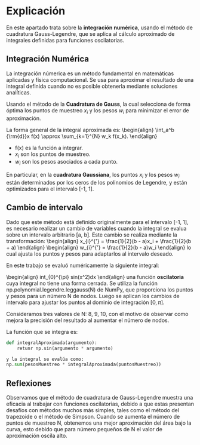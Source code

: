 # Explicación

En este apartado trata sobre la **integración numérica**, usando el método de cuadratura Gauss-Legendre, que se aplica al cálculo aproximado de integrales definidas para funciones oscilatorias.

## Integración Numérica

La integración númerica es un método fundamental en matemáticas aplicadas y física computacional. Se usa para aproximar el resultado de una integral definida cuando no es posible obtenerla mediante soluciones analíticas.

Usando el método de la **Cuadratura de Gauss**, la cual selecciona de forma óptima los puntos de muestreo $x_i$ y los pesos $w_i$ para minimizar el error de aproximación.

La forma general de la integral aproximada es:
\begin{align}
\int_a^b {\rm{d}}x f(x) \approx \sum_{k=1}^{N} w_k f(x_k).
\end{align}

* f(x) es la función a integrar.
* $x_i$ son los puntos de muestreo.
* $w_i$ son los pesos asociados a cada punto.

En particular, en la **cuadratura Gaussiana**, los puntos $x_i$ y los pesos $w_i$ están determinados por los ceros de los polinomios de Legendre, y están optimizados para el intervalo [-1, 1].

## Cambio de intervalo
Dado que este método está definido originalmente para el intervalo [-1, 1], es necesario realizar un cambio de variables cuando la integral se evalua sobre un intervalo arbitrario [a, b]. Este cambio se realiza mediante la transformación:
\begin{align}
x_{i}^{'} = \frac{1}{2}(b - a)x_i + \frac{1}{2}(b + a)
\end{align}
\begin{align}
w_{i}^{'} = \frac{1}{2}(b - a)w_i
\end{align}
lo cual ajusta los puntos y pesos para adaptarlos al intervalo deseado.

En este trabajo se evaluó numéricamente la siguiente integral:

\begin{align}
int_{0}^{\pi} sin(x^2)dx
\end{align}
una función **oscilatoria** cuya integral no tiene una forma cerrada.
Se utiliza la función np.polynomial.legendre.leggauss(N) de NumPy, que proporciona los puntos y pesos para un número N de nodos. Luego se aplican los cambios de intervalo para ajustar los puntos al dominio de integración $[0, \pi]$.

Consideramos tres valores de N: 8, 9, 10, con el motivo de observar como mejora la precisión del resultado al aumentar el número de nodos.

La función que se integra es:
```python
def integralAproximada(argumento):
    retunr np.sin(argumento * argumento)

y la integral se evalúa como:
np.sum(pesosMuestreo * integralAproximada(puntosMuestreo))
```

## Reflexiones
Observamos que el método de cuadratura de Gauss-Legendre muestra una eficacia al trabajar con funciones oscilatorias, debido a que estas presentan desafios con métodos muchos más simples, tales como el método del trapezoide o el método de Simpson.
Cuando se aumenta el número de puntos de muestreo N, obtenemos una mejor aproximación del área bajo la curva, esto debido que para número pequeños de N el valor de aproximación oscila alto. 
